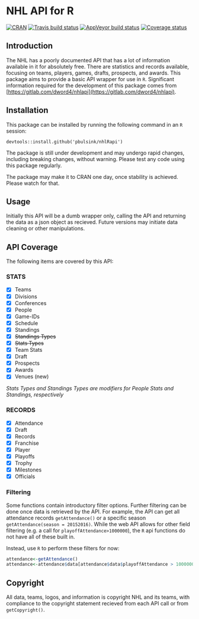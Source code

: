 # NHL API for R

[![CRAN](http://www.r-pkg.org/badges/version/nhlRapi)](http://cran.r-project.org/package=nhlRapi)
[![Travis build status](https://travis-ci.org/pbulsink/nhlRapi.svg?branch=master)](https://travis-ci.org/pbulsink/nhlRapi)
[![AppVeyor build status](https://ci.appveyor.com/api/projects/status/github/pbulsink/nhlRapi?branch=master&svg=true)](https://ci.appveyor.com/project/pbulsink/nhlRapi)
[![Coverage status](https://codecov.io/gh/pbulsink/nhlRapi/branch/master/graph/badge.svg)](https://codecov.io/github/pbulsink/nhlRapi?branch=master)

## Introduction

The NHL has a poorly documented API that has a lot of information available in it for absolutely free. There are statistics and records available, focusing on teams, players, games, drafts, prospects, and awards. This package aims to provide a basic API wrapper for use in `R`. Significant information required for the development of this package comes from [https://gitlab.com/dword4/nhlapi](https://gitlab.com/dword4/nhlapi).

## Installation
This package can be installed by running the following command in an `R` session:
```
devtools::install.github('pbulsink/nhlRapi')
```

The package is still under development and may undergo rapid changes, including breaking changes, without warning. Please test any code using this package regularly. 

The package may make it to CRAN one day, once stability is achieved. Please watch for that. 

## Usage
Initially this API will be a dumb wrapper only, calling the API and returning the data as a json object as recieved. Future versions may initiate data cleaning or other manipulations. 

## API Coverage

The following items are covered by this API:

### STATS

- [x] Teams
- [x] Divisions
- [x] Conferences
- [x] People
- [x] Game-IDs
- [x] Schedule
- [x] Standings
- [x] ~~Standings Types~~
- [x] ~~Stats Types~~
- [x] Team Stats
- [x] Draft
- [x] Prospects
- [x] Awards
- [x] Venues (new)

*Stats Types and Standings Types are modifiers for People Stats and Standings, respectively*

### RECORDS

- [X] Attendance
- [X] Draft
- [X] Records
- [X] Franchise
- [x] Player
- [X] Playoffs
- [X] Trophy
- [X] Milestones
- [X] Officials

### Filtering
Some functions contain introductory filter options. Further filtering can be done once data is retrieved by the API. For example, the API can get all attendance records `getAttendance()` or a specific season `getAttendance(season = 20152016)`. While the web API allows for other field filtering (e.g. a call for `playoffAttendance>1000000`), the `R` api functions do not have all of these built in. 

Instead, use `R` to perform these filters for now:
```r
attendance<-getAttendance()
attendance<-attendance$data[attendance$data$playoffAttendance > 1000000, ]
```

## Copyright
All data, teams, logos, and information is copyright NHL and its teams, with compliance to the copyright statement recieved from each API call or from `getCopyright()`.

